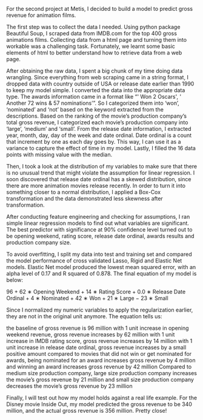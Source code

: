 For the second project at Metis, I decided to build a model to predict gross revenue for animation films. 

The first step was to collect the data I needed. Using python package Beautiful Soup, I scraped data from IMDB.com for the top 400 gross animations films. Collecting data from a html page and turning them into workable was a challenging task. Fortunately, we learnt some basic elements of html to better understand how to retrieve data from a web page.

After obtaining the raw data, I spent a big chunk of my time doing data wrangling. Since everything from web scraping came in a string format, 
I dropped data with country outside of USA or release date earlier than 1990 to keep my model simple.
I converted the data into the appropriate data type. 
The awards information came in a format like “' Won 2 Oscars', ' Another 72 wins & 57 nominations’”. So I categorized them into ‘won’, ‘nominated’ and ‘not’ based on the keyword extracted from the descriptions. 
Based on the ranking of the movie’s production company’s total gross revenue, I categorized each movie’s production company into ‘large’, ‘medium’ and ‘small’. 
From the release date information, I extracted year, month, day, day of the week and date ordinal. Date ordinal is a count that increment by one as each day goes by. This way, I can use it as a variance to capture the effect of time in my model.
Lastly, I filled the 16 data points with missing value with the median.

Then, I took a look at the distribution of my variables to make sure that there is no unusual trend that might violate the assumption for linear regression. I soon discovered that release date ordinal has a skewed distribution, since there are more animation movies release recently. In order to turn it into something closer to a normal distribution, I applied a Box-Cox transformation and the data demonstrated less skewness after transformation.

After conducting feature engineering and checking for assumptions, I ran simple linear regression models to find out what variables are significant. The best predictor with significance at 90% confidence level turned out to be opening weekend, rating score, release date ordinal, awards results and production company size.

 To avoid overfitting, I split my data into test and training set and compared the model performance of cross validated Lasso, Rigid and Elastic Net models. Elastic Net model produced the lowest mean squared error, with an alpha level of 0.17 and R squared of 0.878. The final equation of my model is below:

96 + 62 ∗ Opening Weekend + 14 ∗ Rating Score + 0.0 ∗ Release Date Ordinal + 4 ∗ Nominated + 42 ∗ Won + 21 ∗ Large − 23 ∗ Small

Since I normalized my numeric variables to apply the regularization earlier, they are not in the original unit anymore. The equation tells us: 


the baseline of gross revenue is 96 million
with 1 unit increase in opening weekend revenue, gross revenue increases by 62 million
with 1 unit increase in IMDB rating score, gross revenue increases by 14 million
with 1 unit increase in release date ordinal, gross revenue increases by a small positive amount
compared to movies that did not win or get nominated for awards, being nominated for an award increases gross revenue by 4 million and winning an award increases gross revenue by 42 million
Compared to medium size production company, large size production company increases the movie’s gross revenue by 21 million and small size production company decreases the movie’s gross revenue by 23 million

Finally, I will test out how my model holds against a real life example. For the Disney movie Inside Out, my model predicted the gross revenue to be 340 million, and the actual gross revenue is 356 million. Pretty close!
